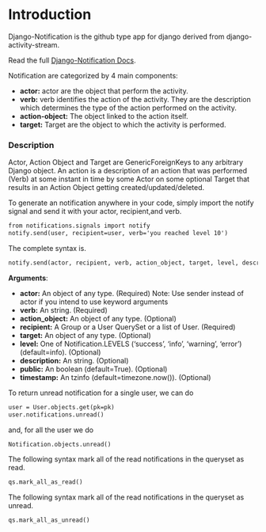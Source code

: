 # Introduction

Django-Notification is the github type app for django derived from django-activity-stream. 

Read the full [Django-Notification Docs](https://pypi.org/project/django-notifications-hq/).

Notification are categorized by 4 main components:

- **actor:** actor are the object that perform the activity.
- **verb:** verb identifies the action of the activity. They are the description which determines the type of the action performed on the activity.
- **action-object:** The object linked to the action itself.
- **target:** Target are the object to which the activity is performed. 

### Description

Actor, Action Object and Target are GenericForeignKeys to any arbitrary Django object. An action is a description of an action that was performed (Verb) at some instant in time by some Actor on some optional Target that results in an Action Object getting created/updated/deleted.

To generate an notification anywhere in your code, simply import the notify signal and send it with your actor, recipient,and verb.


```md
from notifications.signals import notify
notify.send(user, recipient=user, verb='you reached level 10')
```

The complete syntax is.
```md
notify.send(actor, recipient, verb, action_object, target, level, description, public, timestamp, **kwargs)
```

**Arguments**:
- **actor:** An object of any type. (Required) Note: Use sender instead of actor if you intend to use keyword arguments
- **verb:** An string. (Required)
- **action_object:** An object of any type. (Optional)
- **recipient:** A Group or a User QuerySet or a list of User. (Required)
- **target:** An object of any type. (Optional)
- **level:** One of Notification.LEVELS (‘success’, ‘info’, ‘warning’, ‘error’) (default=info). (Optional)
- **description:** An string. (Optional)
- **public:** An boolean (default=True). (Optional)
- **timestamp:** An tzinfo (default=timezone.now()). (Optional)

To return unread notification for a single user, we can do
```md
user = User.objects.get(pk=pk)
user.notifications.unread()
```
and, for all the user we do
```md
Notification.objects.unread()
```

The following syntax mark all of the read notifications in the queryset as read.
```md
qs.mark_all_as_read()
```

The following syntax mark all of the read notifications in the queryset as unread.
```md
qs.mark_all_as_unread()
```


